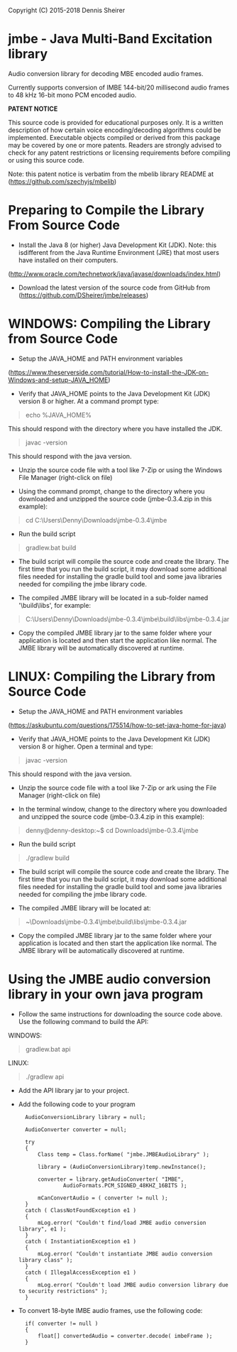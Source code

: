 Copyright (C) 2015-2018 Dennis Sheirer

# jmbe - Java Multi-Band Excitation library

Audio conversion library for decoding MBE encoded audio frames.
  
Currently supports conversion of IMBE 144-bit/20 millisecond audio frames to 48 kHz 16-bit mono PCM encoded audio.

**PATENT NOTICE**

This source code is provided for educational purposes only.  It is a written
description of how certain voice encoding/decoding algorithms could be
implemented.  Executable objects compiled or derived from this package may be
covered by one or more patents.  Readers are strongly advised to check for any
patent restrictions or licensing requirements before compiling or using this
source code.

Note: this patent notice is verbatim from the mbelib library README at (https://github.com/szechyjs/mbelib)

# Preparing to Compile the Library From Source Code

* Install the Java 8 (or higher) Java Development Kit (JDK). Note: this isdifferent from the Java Runtime
Environment (JRE) that most users have installed on their computers.
	
(http://www.oracle.com/technetwork/java/javase/downloads/index.html)

* Download the latest version of the source code from GitHub from (https://github.com/DSheirer/jmbe/releases)

# WINDOWS: Compiling the Library from Source Code

* Setup the JAVA_HOME and PATH environment variables

(https://www.theserverside.com/tutorial/How-to-install-the-JDK-on-Windows-and-setup-JAVA_HOME)

* Verify that JAVA_HOME points to the Java Development Kit (JDK) version 8 or higher.  At a command prompt type:

> echo %JAVA_HOME%

This should respond with the directory where you have installed the JDK.

> javac -version

This should respond with the java version.

* Unzip the source code file with a tool like 7-Zip or using the Windows File Manager (right-click on file)

* Using the command prompt, change to the directory where you downloaded and unzipped the source code (jmbe-0.3.4.zip in this example):

> cd C:\Users\Denny\Downloads\jmbe-0.3.4\jmbe

* Run the build script

> gradlew.bat build

* The build script will compile the source code and create the library.  The first time that you run the build script,
it may download some additional files needed for installing the gradle build tool and some java libraries needed for
compiling the jmbe library code.

* The compiled JMBE library will be located in a sub-folder named '\build\libs', for example:

> C:\Users\Denny\Downloads\jmbe-0.3.4\jmbe\build\libs\jmbe-0.3.4.jar

* Copy the compiled JMBE library jar to the same folder where your application is located and then start the application
like normal.  The JMBE library will be automatically discovered at runtime.

# LINUX: Compiling the Library from Source Code

* Setup the JAVA_HOME and PATH environment variables

(https://askubuntu.com/questions/175514/how-to-set-java-home-for-java)

* Verify that JAVA_HOME points to the Java Development Kit (JDK) version 8 or higher.  Open a terminal and type:

> javac -version

This should respond with the java version.

* Unzip the source code file with a tool like 7-Zip or ark using the File Manager (right-click on file)

* In the terminal window, change to the directory where you downloaded and unzipped the source code (jmbe-0.3.4.zip in this example):

> denny@denny-desktop:~$ cd Downloads\jmbe-0.3.4\jmbe

* Run the build script

> ./gradlew build

* The build script will compile the source code and create the library.  The first time that you run the build script,
it may download some additional files needed for installing the gradle build tool and some java libraries needed for
compiling the jmbe library code.

* The compiled JMBE library will be located at:

> ~\Downloads\jmbe-0.3.4\jmbe\build\libs\jmbe-0.3.4.jar

* Copy the compiled JMBE library jar to the same folder where your application is located and then start the application
like normal.  The JMBE library will be automatically discovered at runtime.
	
# Using the JMBE audio conversion library in your own java program

* Follow the same instructions for downloading the source code above.  Use the following command to build the API:

WINDOWS:
> gradlew.bat api

LINUX:
> ./gradlew api

* Add the API library jar to your project.

* Add the following code to your program
	
		AudioConversionLibrary library = null;
		
		AudioConverter converter = null;
		
		try
		{
			Class temp = Class.forName( "jmbe.JMBEAudioLibrary" );
			
			library = (AudioConversionLibrary)temp.newInstance();

			converter = library.getAudioConverter( "IMBE", 
					AudioFormats.PCM_SIGNED_48KHZ_16BITS );
			
			mCanConvertAudio = ( converter != null );
		} 
		catch ( ClassNotFoundException e1 )
		{
			mLog.error( "Couldn't find/load JMBE audio conversion library", e1 );
		}
		catch ( InstantiationException e1 )
		{
			mLog.error( "Couldn't instantiate JMBE audio conversion library class" );
		}
		catch ( IllegalAccessException e1 )
		{
			mLog.error( "Couldn't load JMBE audio conversion library due to security restrictions" );
		}
	
* To convert 18-byte IMBE audio frames, use the following code:

		if( converter != null )
		{
			float[] convertedAudio = converter.decode( imbeFrame );
		}
